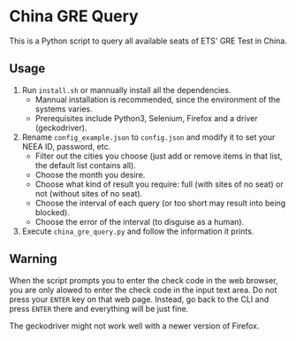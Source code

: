 # China GRE Query

This is a Python script to query all available seats of ETS' GRE Test in China.

## Usage

1. Run `install.sh` or mannually install all the dependencies.
    - Mannual installation is recommended, since the environment of the systems varies.
    - Prerequisites include Python3, Selenium, Firefox and a driver (geckodriver).
2. Rename `config_example.json` to `config.json` and modify it to set your NEEA ID, password, etc.
    - Filter out the cities you choose (just add or remove items in that list, the default list contains all).
    - Choose the month you desire.
    - Choose what kind of result you require: full (with sites of no seat) or not (without sites of no seat).
    - Choose the interval of each query (or too short may result into being blocked).
    - Choose the error of the interval (to disguise as a human).
3. Execute `china_gre_query.py` and follow the information it prints.

## Warning

When the script prompts you to enter the check code in the web browser, you are only alowed to
enter the check code in the input text area. Do not press your `ENTER` key on that web page.
Instead, go back to the CLI and press `ENTER` there and everything will be just fine.

The geckodriver might not work well with a newer version of Firefox.
